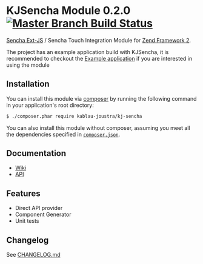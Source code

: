 KJSencha Module 0.2.0 [![Master Branch Build Status](https://secure.travis-ci.org/KablauJoustra/KJSencha.png?branch=master)](http://travis-ci.org/KablauJoustra/KJSencha)
======================

[Sencha Ext-JS](http://www.sencha.com/products/extjs/) / Sencha Touch Integration Module
for [Zend Framework 2](http://framework.zend.com/).

The project has an example application build with KJSencha, it is recommended 
to checkout the [Example application](https://github.com/KablauJoustra/KJSenchaExample) if you
are interested in using the module

## Installation

You can install this module via [composer](https://getcomposer.org/) by running the following
command in your application's root directory:

```sh
$ ./composer.phar require kablau-joustra/kj-sencha
```

You can also install this module without composer, assuming you meet all the dependencies
specified in [`composer.json`](https://github.com/KablauJoustra/KJSencha/blob/master/composer.json).

## Documentation

- [Wiki](https://github.com/KablauJoustra/KJSencha/wiki)
- [API](http://ci.razko.nl/job/KJSencha/Documentation/index.html)

## Features

- Direct API provider
- Component Generator
- Unit tests

Changelog
----------
See [CHANGELOG.md](https://github.com/KablauJoustra/KJSencha/blob/master/CHANGELOG.md)
